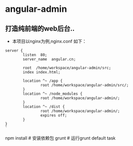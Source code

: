 # angular-admin
## 打造纯前端的web后台..

- 本项目以nginx为例,nginx.conf 如下：
```nginx
server {
        listen  80;   
        server_name  angular.cn;

        root  /home/workspace/angular-admin/src;
        index index.html;

        location ^~ /app {
                root /home/workspace/angular-admin/src/;
        }
        location ^~ /node_modules {
                root /home/workspace/angular-admin/;
        }
        location ^~ /dist {
                root /home/workspace/angular-admin/;
                expires off;
        }
}
`

```
npm install  # 安装依赖包
grunt  # 运行grunt default task 

```

